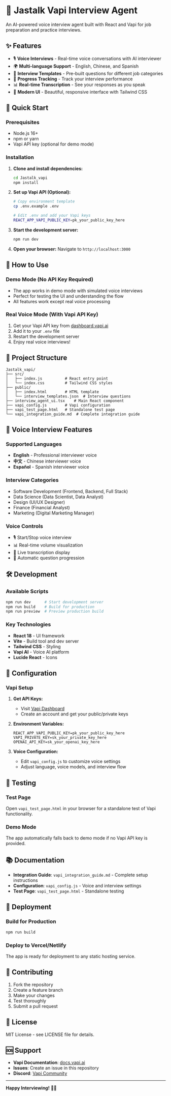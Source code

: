 # 🎤 Jastalk Vapi Interview Agent

An AI-powered voice interview agent built with React and Vapi for job preparation and practice interviews.

## ✨ Features

- 🎙️ **Voice Interviews** - Real-time voice conversations with AI interviewer
- 🌍 **Multi-language Support** - English, Chinese, and Spanish
- 📝 **Interview Templates** - Pre-built questions for different job categories
- 🎯 **Progress Tracking** - Track your interview performance
- 📊 **Real-time Transcription** - See your responses as you speak
- 🎨 **Modern UI** - Beautiful, responsive interface with Tailwind CSS

## 🚀 Quick Start

### Prerequisites

- Node.js 16+ 
- npm or yarn
- Vapi API key (optional for demo mode)

### Installation

1. **Clone and install dependencies:**
   ```bash
   cd Jastalk_vapi
   npm install
   ```

2. **Set up Vapi API (Optional):**
   ```bash
   # Copy environment template
   cp .env.example .env
   
   # Edit .env and add your Vapi keys
   REACT_APP_VAPI_PUBLIC_KEY=pk_your_public_key_here
   ```

3. **Start the development server:**
   ```bash
   npm run dev
   ```

4. **Open your browser:**
   Navigate to `http://localhost:3000`

## 🎯 How to Use

### Demo Mode (No API Key Required)
- The app works in demo mode with simulated voice interviews
- Perfect for testing the UI and understanding the flow
- All features work except real voice processing

### Real Voice Mode (With Vapi API Key)
1. Get your Vapi API key from [dashboard.vapi.ai](https://dashboard.vapi.ai/)
2. Add it to your `.env` file
3. Restart the development server
4. Enjoy real voice interviews!

## 📁 Project Structure

```
Jastalk_vapi/
├── src/
│   ├── index.js          # React entry point
│   └── index.css         # Tailwind CSS styles
├── public/
│   ├── index.html        # HTML template
│   └── interview_templates.json  # Interview questions
├── interview_agent_ui.tsx    # Main React component
├── vapi_config.js        # Vapi configuration
├── vapi_test_page.html   # Standalone test page
└── vapi_integration_guide.md  # Complete integration guide
```

## 🎤 Voice Interview Features

### Supported Languages
- **English** - Professional interviewer voice
- **中文** - Chinese interviewer voice  
- **Español** - Spanish interviewer voice

### Interview Categories
- Software Development (Frontend, Backend, Full Stack)
- Data Science (Data Scientist, Data Analyst)
- Design (UI/UX Designer)
- Finance (Financial Analyst)
- Marketing (Digital Marketing Manager)

### Voice Controls
- 🎙️ Start/Stop voice interview
- 📊 Real-time volume visualization
- 📝 Live transcription display
- 🔄 Automatic question progression

## 🛠️ Development

### Available Scripts

```bash
npm run dev      # Start development server
npm run build    # Build for production
npm run preview  # Preview production build
```

### Key Technologies

- **React 18** - UI framework
- **Vite** - Build tool and dev server
- **Tailwind CSS** - Styling
- **Vapi AI** - Voice AI platform
- **Lucide React** - Icons

## 🔧 Configuration

### Vapi Setup

1. **Get API Keys:**
   - Visit [Vapi Dashboard](https://dashboard.vapi.ai/)
   - Create an account and get your public/private keys

2. **Environment Variables:**
   ```env
   REACT_APP_VAPI_PUBLIC_KEY=pk_your_public_key_here
   VAPI_PRIVATE_KEY=sk_your_private_key_here
   OPENAI_API_KEY=sk_your_openai_key_here
   ```

3. **Voice Configuration:**
   - Edit `vapi_config.js` to customize voice settings
   - Adjust language, voice models, and interview flow

## 🧪 Testing

### Test Page
Open `vapi_test_page.html` in your browser for a standalone test of Vapi functionality.

### Demo Mode
The app automatically falls back to demo mode if no Vapi API key is provided.

## 📚 Documentation

- **Integration Guide**: `vapi_integration_guide.md` - Complete setup instructions
- **Configuration**: `vapi_config.js` - Voice and interview settings
- **Test Page**: `vapi_test_page.html` - Standalone testing

## 🚀 Deployment

### Build for Production
```bash
npm run build
```

### Deploy to Vercel/Netlify
The app is ready for deployment to any static hosting service.

## 🤝 Contributing

1. Fork the repository
2. Create a feature branch
3. Make your changes
4. Test thoroughly
5. Submit a pull request

## 📄 License

MIT License - see LICENSE file for details.

## 🆘 Support

- **Vapi Documentation**: [docs.vapi.ai](https://docs.vapi.ai/)
- **Issues**: Create an issue in this repository
- **Discord**: [Vapi Community](https://discord.gg/vapi)

---

**Happy Interviewing!** 🎤✨
